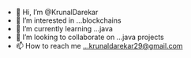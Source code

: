 - 👋 Hi, I’m @KrunalDarekar
- 👀 I’m interested in ...blockchains 
- 🌱 I’m currently learning ...java 
- 💞️ I’m looking to collaborate on ...java projects
- 📫 How to reach me ...krunaldarekar29@gmail.com

<!---
KrunalDarekar/KrunalDarekar is a ✨ special ✨ repository because its `README.md` (this file) appears on your GitHub profile.
You can click the Preview link to take a look at your changes.
--->
